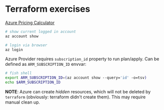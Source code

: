 # Terraform exercises

[Azure Pricing Calculator](https://azure.microsoft.com/en-us/pricing/calculator/)

```bash
# show current logged in account
az account show

# login via browser
az login
```

Azure Provider requires `subscription_id` property to run plan/apply.
Can be defined as `ARM_SUBSCRIPTION_ID` envvar:

```bash
# fish shell
export ARM_SUBSCRIPTION_ID=(az account show --query='id' -o=tsv)
echo $ARM_SUBSCRIPTION_ID
```

**NOTE**: Azure can create _hidden_ resources, which will not be deleted by `terraform`
(obviously: terraform didn't create them). This may require manual clean up.
